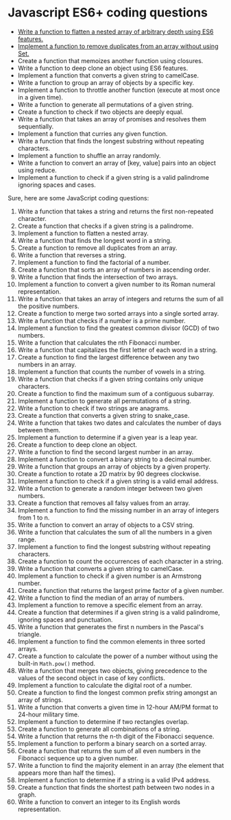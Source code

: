 # Javascript ES6+ coding questions

- [Write a function to flatten a nested array of arbitrary depth using ES6 features.](./programs/003.md)
- [Implement a function to remove duplicates from an array without using Set.](./programs/004.md)
- Create a function that memoizes another function using closures.
- Write a function to deep clone an object using ES6 features.
- Implement a function that converts a given string to camelCase.
- Write a function to group an array of objects by a specific key.
- Implement a function to throttle another function (execute at most once in a given time).
- Write a function to generate all permutations of a given string.
- Create a function to check if two objects are deeply equal.
- Write a function that takes an array of promises and resolves them sequentially.
- Implement a function that curries any given function.
- Write a function that finds the longest substring without repeating characters.
- Implement a function to shuffle an array randomly.
- Write a function to convert an array of [key, value] pairs into an object using reduce.
- Implement a function to check if a given string is a valid palindrome ignoring spaces and cases.


Sure, here are some JavaScript coding questions:   
1. Write a function that takes a string and returns the first non-repeated character.
2. Create a function that checks if a given string is a palindrome.
3. Implement a function to flatten a nested array.
4. Write a function that finds the longest word in a string.
5. Create a function to remove all duplicates from an array.
6. Write a function that reverses a string.
7. Implement a function to find the factorial of a number.
8. Create a function that sorts an array of numbers in ascending order.
9. Write a function that finds the intersection of two arrays.
10. Implement a function to convert a given number to its Roman numeral representation.
11. Write a function that takes an array of integers and returns the sum of all the positive numbers.
12. Create a function to merge two sorted arrays into a single sorted array.
13. Write a function that checks if a number is a prime number.
14. Implement a function to find the greatest common divisor (GCD) of two numbers.
15. Write a function that calculates the nth Fibonacci number.
16. Write a function that capitalizes the first letter of each word in a string.
17. Create a function to find the largest difference between any two numbers in an array.
18. Implement a function that counts the number of vowels in a string.
19. Write a function that checks if a given string contains only unique characters.
20. Create a function to find the maximum sum of a contiguous subarray.
21. Implement a function to generate all permutations of a string.
22. Write a function to check if two strings are anagrams.
23. Create a function that converts a given string to snake_case.
24. Write a function that takes two dates and calculates the number of days between them.
25. Implement a function to determine if a given year is a leap year.
26. Create a function to deep clone an object.
27. Write a function to find the second largest number in an array.
28. Implement a function to convert a binary string to a decimal number.
29. Write a function that groups an array of objects by a given property.
30. Create a function to rotate a 2D matrix by 90 degrees clockwise.
31. Implement a function to check if a given string is a valid email address.
32. Write a function to generate a random integer between two given numbers.
33. Create a function that removes all falsy values from an array.
34. Implement a function to find the missing number in an array of integers from 1 to n.
35. Write a function to convert an array of objects to a CSV string.
36. Write a function that calculates the sum of all the numbers in a given range.
37. Implement a function to find the longest substring without repeating characters.
38. Create a function to count the occurrences of each character in a string.
39. Write a function that converts a given string to camelCase.
40. Implement a function to check if a given number is an Armstrong number.
41. Create a function that returns the largest prime factor of a given number.
42. Write a function to find the median of an array of numbers.
43. Implement a function to remove a specific element from an array.
44. Create a function that determines if a given string is a valid palindrome, ignoring spaces and punctuation.
45. Write a function that generates the first n numbers in the Pascal's triangle.
46. Implement a function to find the common elements in three sorted arrays.
47. Create a function to calculate the power of a number without using the built-in `Math.pow()` method.
48. Write a function that merges two objects, giving precedence to the values of the second object in case of key conflicts.
49. Implement a function to calculate the digital root of a number.
50. Create a function to find the longest common prefix string amongst an array of strings.
51. Write a function that converts a given time in 12-hour AM/PM format to 24-hour military time.
52. Implement a function to determine if two rectangles overlap.
53. Create a function to generate all combinations of a string.
54. Write a function that returns the n-th digit of the Fibonacci sequence.
55. Implement a function to perform a binary search on a sorted array.
56. Create a function that returns the sum of all even numbers in the Fibonacci sequence up to a given number.
57. Write a function to find the majority element in an array (the element that appears more than half the times).
58. Implement a function to determine if a string is a valid IPv4 address.
59. Create a function that finds the shortest path between two nodes in a graph.
60. Write a function to convert an integer to its English words representation.



